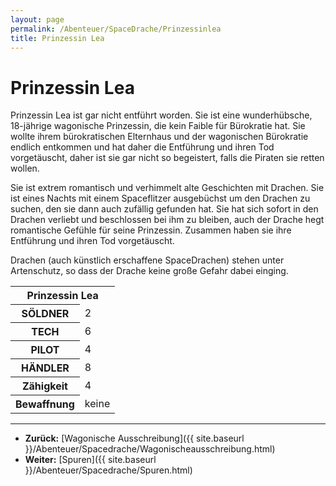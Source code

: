```yaml
---
layout: page
permalink: /Abenteuer/SpaceDrache/Prinzessinlea
title: Prinzessin Lea
---
```


# Prinzessin Lea

Prinzessin Lea ist gar nicht entführt worden. Sie ist eine wunderhübsche, 18-jährige wagonische Prinzessin, die kein Faible für Bürokratie hat. Sie wollte ihrem bürokratischen Elternhaus und der wagonischen Bürokratie endlich entkommen und hat daher die Entführung und ihren Tod vorgetäuscht, daher ist sie gar nicht so begeistert, falls die Piraten sie retten wollen.

Sie ist extrem romantisch und verhimmelt alte Geschichten mit Drachen. Sie ist eines Nachts mit einem Spaceflitzer ausgebüchst um den Drachen zu suchen, den sie dann auch zufällig gefunden hat. Sie hat sich sofort in den Drachen verliebt und beschlossen bei ihm zu bleiben, auch der Drache hegt romantische Gefühle für seine Prinzessin. Zusammen haben sie ihre Entführung und ihren Tod vorgetäuscht.

Drachen (auch künstlich erschaffene SpaceDrachen) stehen unter Artenschutz, so dass der Drache keine große Gefahr dabei einging.

<table>
<tbody>
<tr><th colspan="2">Prinzessin Lea</th></tr>
<tr><th>SÖLDNER</th><td>2</td></tr>
<tr><th>TECH</th><td>6</td></tr>
<tr><th>PILOT</th><td>4</td></tr>
<tr><th>HÄNDLER</th><td>8</td></tr>
<tr><th>Zähigkeit</th><td>4</td></tr>
<tr><th>Bewaffnung</th><td>keine</td></tr>
</tbody>
</table>

***
- **Zurück:** [Wagonische Ausschreibung]({{ site.baseurl }}/Abenteuer/Spacedrache/Wagonischeausschreibung.html)
- **Weiter:** [Spuren]({{ site.baseurl }}/Abenteuer/Spacedrache/Spuren.html)

